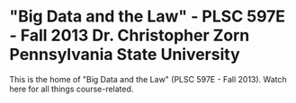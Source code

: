 "Big Data and the Law" - PLSC 597E - Fall 2013
Dr. Christopher Zorn
Pennsylvania State University
=====

This is the home of "Big Data and the Law" (PLSC 597E - Fall 2013). Watch here for all things course-related.
